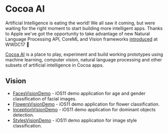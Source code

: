 # Cocoa AI

Artificial Intelligence is eating the world! We all saw it coming, but were
waiting for the right moment to start building more intelligent apps.
Thanks to Apple we've got the opportunity to take advantage of new Natural
Language Processing API, CoreML and Vision frameworks
[introduced](https://developer.apple.com/machine-learning/) at WWDC17 🎉

[Cocoa AI](https://github.com/cocoa-ai) is a place to play, experiment and
build working prototypes using machine learning, computer vision, natural
language processing and other subsets of artificial intelligence in Cocoa apps.

## Vision
- [FacesVisionDemo](https://github.com/cocoa-ai/FacesVisionDemo) - iOS11 demo
application for age and gender classification of facial images.
- [FlowersVisionDemo](https://github.com/cocoa-ai/FlowersVisionDemo) - iOS11
demo application for flower classification.
- [InceptionVisionDemo](https://github.com/cocoa-ai/InceptionVisionDemo) - iOS11
demo application for dominant objects detection.
- [StylesVisionDemo](https://github.com/cocoa-ai/StylesVisionDemo) - iOS11 demo
application for image style classification.
